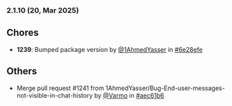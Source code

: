 ### 2.1.10 (20, Mar 2025)
## Chores
- **1239**: Bumped package version by [<u>@1AhmedYasser</u>](https://www.github.com/1AhmedYasser) in [#6e28efe](https://github.com/buerokratt/Buerokratt-Chatbot/commit/6e28efe)
## Others
- Merge pull request #1241 from 1AhmedYasser/Bug-End-user-messages-not-visible-in-chat-history by [<u>@Varmo</u>](https://www.github.com/Varmo) in [#aec61b6](https://github.com/buerokratt/Buerokratt-Chatbot/commit/aec61b6)
